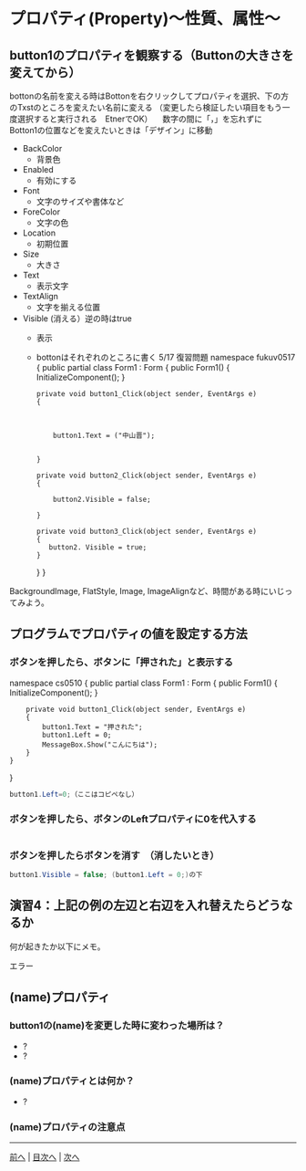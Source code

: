 # プロパティ(Property)～性質、属性～

## button1のプロパティを観察する（Buttonの大きさを変えてから）
bottonの名前を変える時はBottonを右クリックしてプロパティを選択、下の方のTxstのところを変えたい名前に変える
（変更したら検証したい項目をもう一度選択すると実行される　EtnerでOK）
　数字の間に「，」を忘れずに　
 Botton1の位置などを変えたいときは「デザイン」に移動
- BackColor
  - 背景色
- Enabled
  - 有効にする
- Font
  - 文字のサイズや書体など
- ForeColor
  - 文字の色
- Location
  - 初期位置
- Size
  - 大きさ
- Text
  - 表示文字
- TextAlign
  - 文字を揃える位置
- Visible (消える）逆の時はtrue
  - 表示
  - bottonはそれぞれのところに書く
    5/17 復習問題
    namespace fukuv0517
{
    public partial class Form1 : Form
    {
        public Form1()
        {
            InitializeComponent();
        }

        private void button1_Click(object sender, EventArgs e)
        {



            button1.Text = ("中山晋");


        }

        private void button2_Click(object sender, EventArgs e)
        {

            button2.Visible = false;

        }

        private void button3_Click(object sender, EventArgs e)
        {
           button2. Visible = true;
        }
    }
}

BackgroundImage, FlatStyle, Image, ImageAlignなど、時間がある時にいじってみよう。

## プログラムでプロパティの値を設定する方法
### ボタンを押したら、ボタンに「押された」と表示する
namespace cs0510
{
    public partial class Form1 : Form
    {
        public Form1()
        {
            InitializeComponent();
        }

        private void button1_Click(object sender, EventArgs e)
        {
            button1.Text = "押された";
            button1.Left = 0;
            MessageBox.Show("こんにちは");
        }
    }
}
```cs
button1.Left=0;（ここはコピペなし）
```

### ボタンを押したら、ボタンのLeftプロパティに0を代入する

```cs

```

### ボタンを押したらボタンを消す　（消したいとき）

```cs
button1.Visible = false; (button1.Left = 0;)の下
```

## 演習4：上記の例の左辺と右辺を入れ替えたらどうなるか
何が起きたか以下にメモ。

エラー

## (name)プロパティ
### button1の(name)を変更した時に変わった場所は？

- ?
- ?

### (name)プロパティとは何か？

- ?

### (name)プロパティの注意点


---

[前へ](03.md) | [目次へ](README.md#%E7%9B%AE%E6%AC%A1) | [次へ](05.md)
